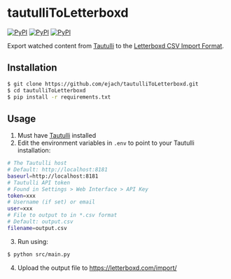 # tautulliToLetterboxd

[![PyPI](https://img.shields.io/pypi/v/requests?logo=python&label=requests&style=flat-square&color=FFD43B)](https://pypi.org/project/requests/)
[![PyPI](https://img.shields.io/pypi/v/pandas?logo=python&label=pandas&style=flat-square&color=FFD43B)](https://pypi.org/project/pandas/)
[![PyPI](https://img.shields.io/pypi/v/halo?logo=python&label=halo&style=flat-square&color=FFD43B)](https://pypi.org/project/halo/)



Export watched content from [Tautulli](https://github.com/tautulli/tautulli) to the [Letterboxd CSV Import Format](https://letterboxd.com/about/importing-data/).

## Installation
```bash
$ git clone https://github.com/ejach/tautulliToLetterboxd.git
$ cd tautulliToLetterboxd
$ pip install -r requirements.txt
```
## Usage
1. Must have [Tautulli](https://github.com/tautulli/tautulli) installed
2. Edit the environment variables in `.env` to point to your Tautulli installation:
```bash
# The Tautulli host
# Default: http://localhost:8181
baseurl=http://localhost:8181
# Tautulli API token 
# Found in Settings > Web Interface > API Key
token=xxx
# Username (if set) or email
user=xxx
# File to output to in *.csv format
# Default: output.csv
filename=output.csv
```
3. Run using:
```bash
$ python src/main.py
```
4. Upload the output file to https://letterboxd.com/import/
